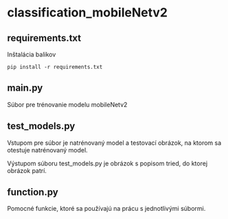 # classification_mobileNetv2


## requirements.txt
Inštalácia balikov

    pip install -r requirements.txt

## main.py
Súbor pre trénovanie modelu mobileNetv2

## test_models.py
Vstupom pre súbor je natrénovaný model a testovací obrázok, 
na ktorom sa otestuje natrénovaný model.

Výstupom súboru test_models.py je obrázok s popisom tried, do ktorej obrázok patrí.

## function.py
Pomocné funkcie, ktoré sa používajú na prácu s jednotlivými súbormi.
